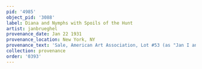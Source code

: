 ```yaml
---
pid: '4985'
object_pid: '3088'
label: Diana and Nymphs with Spoils of the Hunt
artist: janbrueghel
provenance_date: Jan 22 1931
provenance_location: New York, NY
provenance_text: 'Sale, American Art Association, Lot #53 (as "Jan I and Balen")'
collection: provenance
order: '0393'
---
```

